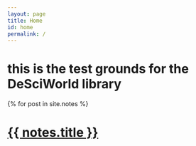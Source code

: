 ```yaml
---
layout: page
title: Home
id: home
permalink: /
---
```


<h1>this is the test grounds for the DeSciWorld library</h1>

<div class="notes">
  {% for post in site.notes %}
  <div class="notes">
    <h1 class="notes-title">
      <a href="{{ site.baseurl }}{{ notes.url }}">
        {{ notes.title }}
      </a>
    </h1>
